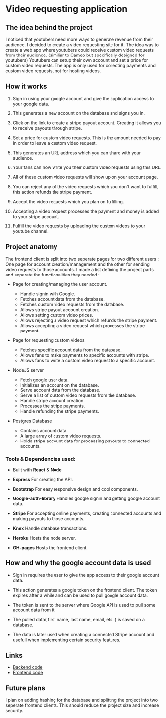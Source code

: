 
# Video requesting application

## The idea behind the project

I noticed that youtubers need more ways to generate revenue from their audience. I decided to create a video requesting site for it. The idea was to create a web app where youtubers could receive custom video requests from their audience. (similiar to [Cameo](https://www.cameo.com) but specifically designed for youtubers) Youtubers can setup their own account and set a price for custom video requests. The app is only used for collecting payments and custom video requests, not for hosting videos.

## How it works

1. Sign in using your google account and give the application access to your google data. 

2. This generates a new account on the database and signs you in.

3. Click on the link to create a stripe payout account. Creating it allows you to receive payouts through stripe.

4. Set a price for custom video requests. This is the amount needed to pay in order to leave a custom video request.

5. This generates an URL address which you can share with your audience.
 
6. Your fans can now write you their custom video requests using this URL.

7. All of these custom video requests will show up on your account page.

8. You can reject any of the video requests which you don't want to fulfill, this action refunds the stripe payment.

9. Accept the video requests which you plan on fulfilling.

10. Accepting a video request processes the payment and money is added to your stripe account.

11. Fulfill the video requests by uploading the custom videos to your youtube channel.


## Project anatomy

The frontend client is split into two seperate pages for two different users : One page for account creation/management and the other for sending video requests to those accounts. I made a list defining the project parts and seperate the functionalities they needed :

- Page for creating/managing the user account. 
    - Handle signin with Google.
    - Fetches account data from the database.
    - Fetches custom video requests from the database.
    - Allows stripe payout account creation.
    - Allows setting custom video prices.
    - Allows rejecting a video request which refunds the stripe payment.
    - Allows accepting a video request which processes the stripe payment.
    

- Page for requesting custom videos
    - Fetches specific account data from the database.
    - Allows fans to make payments to specific accounts with stripe.
    - Allows fans to write a custom video request to a specific account.


- NodeJS server
    - Fetch google user data.
    - Initializes an account on the database.
    - Serve account data from the database.
    - Serve a list of custom video requests from the database.
    - Handle stripe account creation.
    - Processes the stripe payments.
    - Handle refunding the stripe payments.


- Postgres Database
    - Contains account data.
    - A large array of custom video requests.
    - Holds stripe account data for processing payouts to connected accounts.


 ### Tools & Dependencies used: 

- Built with **React** & **Node**

- **Express** For creating the API.

- **Bootstrap** For easy responsive design and cool components.

- **Google-auth-library** Handles google signin and getting google account data.

- **Stripe** For accepting online payments, creating connected accounts and making payouts to those accounts.

- **Knex** Handle database transactions.

- **Heroku** Hosts the node server.

- **GH-pages** Hosts the frontend client.



## How and why the google account data is used

- Sign in requires the user to give the app access to their google account data. 

- This action generates a google token on the frontend client. The token expires after a while and can be used to pull google account data.

- The token is sent to the server where Google API is used to pull some account data from it.

- The pulled data( first name, last name, email, etc. ) is saved on a database. 

- The data is later used when creating a connected Stripe account and usefull when implementing certain security features.


## Links

- [Backend code](https://github.com/Jupemon/Video-Requester-Backend)
- [Frontend code](https://github.com/Jupemon/video-requester)


## Future plans

I plan on adding hashing for the database and splitting the project into two seperate frontend clients. This should reduce the project size and increase security.